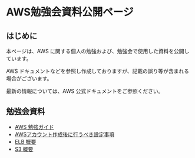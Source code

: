 # AWS勉強会資料公開ページ

## はじめに

本ページは、AWS に関する個人の勉強および、勉強会で使用した資料を公開しています。

AWS ドキュメントなどを参照し作成しておりますが、記載の誤り等が含まれる場合がございます。

最新の情報については、AWS 公式ドキュメントをご参照ください。

## 勉強会資料

- [AWS 勉強ガイド](./aws-study-guide/index.html)
- [AWSアカウント作成後に行うべき設定事項](./aws-account-Initial-setting/index.html)
- [ELB 概要](./elb-overview/index.html)
- [S3 概要](./s3-overview/index.html)
